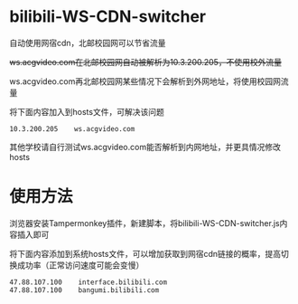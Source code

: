 # bilibili-WS-CDN-switcher
自动使用网宿cdn，北邮校园网可以节省流量

~~ws.acgvideo.com在北邮校园网自动被解析为10.3.200.205，不使用校外流量~~

ws.acgvideo.com再北邮校园网某些情况下会解析到外网地址，将使用校园网流量

将下面内容加入到hosts文件，可解决该问题
```
10.3.200.205    ws.acgvideo.com
```

其他学校请自行测试ws.acgvideo.com能否解析到内网地址，并更具情况修改hosts


# 使用方法
浏览器安装Tampermonkey插件，新建脚本，将bilibili-WS-CDN-switcher.js内容插入即可

将下面内容添加到系统hosts文件，可以增加获取到网宿cdn链接的概率，提高切换成功率（正常访问速度可能会变慢）
```
47.88.107.100    interface.bilibili.com
47.88.107.100    bangumi.bilibili.com
```
